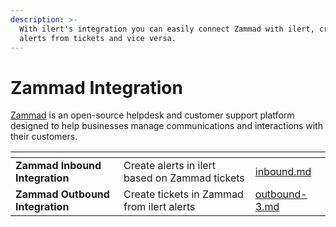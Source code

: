 ```yaml
---
description: >-
  With ilert's integration you can easily connect Zammad with ilert, create
  alerts from tickets and vice versa.
---
```


# Zammad Integration

[Zammad](https://zammad.com/en) is an open-source helpdesk and customer support platform designed to help businesses manage communications and interactions with their customers.

<table data-card-size="large" data-view="cards"><thead><tr><th></th><th></th><th data-hidden data-card-target data-type="content-ref"></th></tr></thead><tbody><tr><td><strong>Zammad Inbound Integration</strong></td><td>Create alerts in ilert based on Zammad tickets</td><td><a href="inbound.md">inbound.md</a></td></tr><tr><td><strong>Zammad Outbound Integration</strong></td><td>Create tickets in Zammad from ilert alerts</td><td><a href="../../outbound-integrations/outbound-3.md">outbound-3.md</a></td></tr></tbody></table>
